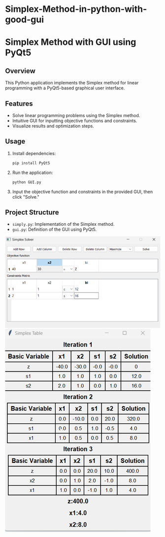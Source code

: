 # Simplex-Method-in-python-with-good-gui
# Simplex Method with GUI using PyQt5

## Overview

This Python application implements the Simplex method for linear programming with a PyQt5-based graphical user interface.

## Features

- Solve linear programming problems using the Simplex method.
- Intuitive GUI for inputting objective functions and constraints.
- Visualize results and optimization steps.

## Usage

1. Install dependencies:

    ```bash
    pip install PyQt5
    ```

2. Run the application:

    ```bash
    python GUI.py
    ```

3. Input the objective function and constraints in the provided GUI, then click "Solve."

## Project Structure

- `simply.py`: Implementation of the Simplex method.
- `gui.py`: Definition of the GUI using PyQt5.

![s1](/Screenshots/simp1.png)
<br>
![s2](/Screenshots/simp2.png)

